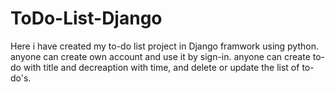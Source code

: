 # ToDo-List-Django
Here i have created my to-do list project in Django framwork using python.
anyone can create own account and use it by sign-in.
anyone can create to-do with title and decreaption with time, and delete or update the list of to-do's.

